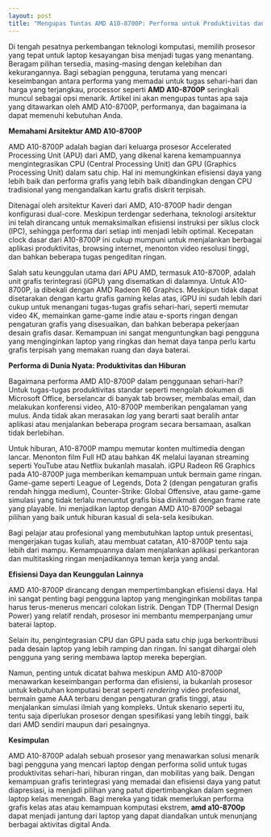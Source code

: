 ```yaml
---
layout: post
title: "Mengupas Tuntas AMD A10-8700P: Performa untuk Produktivitas dan Hiburan Ringan"
---
```


Di tengah pesatnya perkembangan teknologi komputasi, memilih prosesor yang tepat untuk laptop kesayangan bisa menjadi tugas yang menantang. Beragam pilihan tersedia, masing-masing dengan kelebihan dan kekurangannya. Bagi sebagian pengguna, terutama yang mencari keseimbangan antara performa yang memadai untuk tugas sehari-hari dan harga yang terjangkau, processor seperti **AMD A10-8700P** seringkali muncul sebagai opsi menarik. Artikel ini akan mengupas tuntas apa saja yang ditawarkan oleh AMD A10-8700P, performanya, dan bagaimana ia dapat memenuhi kebutuhan Anda.

**Memahami Arsitektur AMD A10-8700P**

AMD A10-8700P adalah bagian dari keluarga prosesor Accelerated Processing Unit (APU) dari AMD, yang dikenal karena kemampuannya mengintegrasikan CPU (Central Processing Unit) dan GPU (Graphics Processing Unit) dalam satu chip. Hal ini memungkinkan efisiensi daya yang lebih baik dan performa grafis yang lebih baik dibandingkan dengan CPU tradisional yang mengandalkan kartu grafis diskrit terpisah.

Ditenagai oleh arsitektur Kaveri dari AMD, A10-8700P hadir dengan konfigurasi dual-core. Meskipun terdengar sederhana, teknologi arsitektur ini telah dirancang untuk memaksimalkan efisiensi instruksi per siklus clock (IPC), sehingga performa dari setiap inti menjadi lebih optimal. Kecepatan clock dasar dari A10-8700P ini cukup mumpuni untuk menjalankan berbagai aplikasi produktivitas, browsing internet, menonton video resolusi tinggi, dan bahkan beberapa tugas pengeditan ringan.

Salah satu keunggulan utama dari APU AMD, termasuk A10-8700P, adalah unit grafis terintegrasi (iGPU) yang disematkan di dalamnya. Untuk A10-8700P, ia dibekali dengan AMD Radeon R6 Graphics. Meskipun tidak dapat disetarakan dengan kartu grafis gaming kelas atas, iGPU ini sudah lebih dari cukup untuk menangani tugas-tugas grafis sehari-hari, seperti memutar video 4K, memainkan game-game indie atau e-sports ringan dengan pengaturan grafis yang disesuaikan, dan bahkan beberapa pekerjaan desain grafis dasar. Kemampuan ini sangat menguntungkan bagi pengguna yang menginginkan laptop yang ringkas dan hemat daya tanpa perlu kartu grafis terpisah yang memakan ruang dan daya baterai.

**Performa di Dunia Nyata: Produktivitas dan Hiburan**

Bagaimana performa AMD A10-8700P dalam penggunaan sehari-hari? Untuk tugas-tugas produktivitas standar seperti mengolah dokumen di Microsoft Office, berselancar di banyak tab browser, membalas email, dan melakukan konferensi video, A10-8700P memberikan pengalaman yang mulus. Anda tidak akan merasakan *lag* yang berarti saat beralih antar aplikasi atau menjalankan beberapa program secara bersamaan, asalkan tidak berlebihan.

Untuk hiburan, A10-8700P mampu memutar konten multimedia dengan lancar. Menonton film Full HD atau bahkan 4K melalui layanan streaming seperti YouTube atau Netflix bukanlah masalah. iGPU Radeon R6 Graphics pada A10-8700P juga memberikan kemampuan untuk bermain game ringan. Game-game seperti League of Legends, Dota 2 (dengan pengaturan grafis rendah hingga medium), Counter-Strike: Global Offensive, atau game-game simulasi yang tidak terlalu menuntut grafis bisa dinikmati dengan frame rate yang playable. Ini menjadikan laptop dengan AMD A10-8700P sebagai pilihan yang baik untuk hiburan kasual di sela-sela kesibukan.

Bagi pelajar atau profesional yang membutuhkan laptop untuk presentasi, mengerjakan tugas kuliah, atau membuat catatan, A10-8700P tentu saja lebih dari mampu. Kemampuannya dalam menjalankan aplikasi perkantoran dan multitasking ringan menjadikannya teman kerja yang andal.

**Efisiensi Daya dan Keunggulan Lainnya**

AMD A10-8700P dirancang dengan mempertimbangkan efisiensi daya. Hal ini sangat penting bagi pengguna laptop yang menginginkan mobilitas tanpa harus terus-menerus mencari colokan listrik. Dengan TDP (Thermal Design Power) yang relatif rendah, prosesor ini membantu memperpanjang umur baterai laptop.

Selain itu, pengintegrasian CPU dan GPU pada satu chip juga berkontribusi pada desain laptop yang lebih ramping dan ringan. Ini sangat dihargai oleh pengguna yang sering membawa laptop mereka bepergian.

Namun, penting untuk dicatat bahwa meskipun AMD A10-8700P menawarkan keseimbangan performa dan efisiensi, ia bukanlah prosesor untuk kebutuhan komputasi berat seperti *rendering* video profesional, bermain game AAA terbaru dengan pengaturan grafis tinggi, atau menjalankan simulasi ilmiah yang kompleks. Untuk skenario seperti itu, tentu saja diperlukan prosesor dengan spesifikasi yang lebih tinggi, baik dari AMD sendiri maupun dari pesaingnya.

**Kesimpulan**

AMD A10-8700P adalah sebuah prosesor yang menawarkan solusi menarik bagi pengguna yang mencari laptop dengan performa solid untuk tugas produktivitas sehari-hari, hiburan ringan, dan mobilitas yang baik. Dengan kemampuan grafis terintegrasi yang memadai dan efisiensi daya yang patut diapresiasi, ia menjadi pilihan yang patut dipertimbangkan dalam segmen laptop kelas menengah. Bagi mereka yang tidak memerlukan performa grafis kelas atas atau kemampuan komputasi ekstrem, **amd a10-8700p** dapat menjadi jantung dari laptop yang dapat diandalkan untuk menunjang berbagai aktivitas digital Anda.
